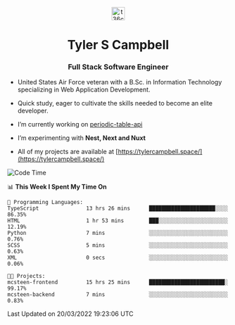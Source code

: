 <p align="center">
<a href="https://www.linkedin.com/in/t36campbell" target="blank"><img align="center" src="https://ik.imagekit.io/t36campbell/Portfolio/linkedin.png.original_m8bbGgPh6.png" alt="t36campbell" height="30" width="30" /></a>
</p>
<h1 align="center">Tyler S Campbell</h1>
<h3 align="center">Full Stack Software Engineer</h3>

* United States Air Force veteran with a B.Sc. in Information Technology specializing in Web Application Development. 

* Quick study, eager to cultivate the skills needed to become an elite developer.

* I’m currently working on [periodic-table-api](https://github.com/t36campbell/periodic-table-api)

* I’m experimenting with **Nest, Next and Nuxt**

* All of my projects are available at [https://tylercampbell.space/](https://tylercampbell.space/)

<!--START_SECTION:waka-->
![Code Time](http://img.shields.io/badge/Code%20Time-1%2C511%20hrs%2044%20mins-blue)

📊 **This Week I Spent My Time On** 

```text
💬 Programming Languages: 
TypeScript               13 hrs 26 mins      █████████████████████░░░░   86.35% 
HTML                     1 hr 53 mins        ███░░░░░░░░░░░░░░░░░░░░░░   12.19% 
Python                   7 mins              ░░░░░░░░░░░░░░░░░░░░░░░░░   0.76% 
SCSS                     5 mins              ░░░░░░░░░░░░░░░░░░░░░░░░░   0.63% 
XML                      0 secs              ░░░░░░░░░░░░░░░░░░░░░░░░░   0.06%

🐱‍💻 Projects: 
mcsteen-frontend         15 hrs 25 mins      ████████████████████████░   99.17% 
mcsteen-backend          7 mins              ░░░░░░░░░░░░░░░░░░░░░░░░░   0.83%

```


 Last Updated on 20/03/2022 19:23:06 UTC
<!--END_SECTION:waka-->
